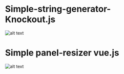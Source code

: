 # Simple-string-generator-Knockout.js 
 ![alt text](https://i.ibb.co/tPLSJcY/Screenshot-1.png)

# Simple panel-resizer vue.js
  ![alt text](https://i.ibb.co/NY5jwyH/Screenshot-2.png)
